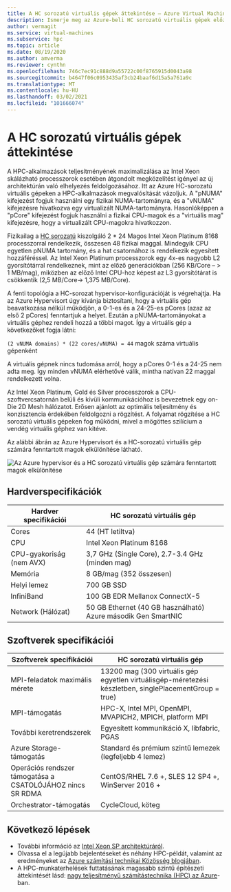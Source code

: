 ```yaml
---
title: A HC sorozatú virtuális gépek áttekintése – Azure Virtual Machines | Microsoft Docs
description: Ismerje meg az Azure-beli HC sorozatú virtuális gépek előzetes verziójának támogatását.
author: vermagit
ms.service: virtual-machines
ms.subservice: hpc
ms.topic: article
ms.date: 08/19/2020
ms.author: amverma
ms.reviewer: cynthn
ms.openlocfilehash: 746c7ec91c888d9a55722c00f8765915d0043a98
ms.sourcegitcommit: b4647f06c0953435af3cb24baaf6d15a5a761a9c
ms.translationtype: MT
ms.contentlocale: hu-HU
ms.lasthandoff: 03/02/2021
ms.locfileid: "101666074"
---
```

# <a name="hc-series-virtual-machine-overview"></a>A HC sorozatú virtuális gépek áttekintése

A HPC-alkalmazások teljesítményének maximalizálása az Intel Xeon skálázható processzorok esetében átgondolt megközelítést igényel az új architektúrán való elhelyezés feldolgozásához. Itt az Azure HC-sorozatú virtuális gépeken a HPC-alkalmazások megvalósítását vázoljuk. A "pNUMA" kifejezést fogjuk használni egy fizikai NUMA-tartományra, és a "vNUMA" kifejezésre hivatkozva egy virtualizált NUMA-tartományra. Hasonlóképpen a "pCore" kifejezést fogjuk használni a fizikai CPU-magok és a "virtuális mag" kifejezésre, hogy a virtualizált CPU-magokra hivatkozzon.

Fizikailag a [HC sorozatú](../../hc-series.md) kiszolgáló 2 * 24 Magos Intel Xeon Platinum 8168 processzorral rendelkezik, összesen 48 fizikai maggal. Mindegyik CPU egyetlen pNUMA tartomány, és a hat csatornához is rendelkezik egyesített hozzáféréssel. Az Intel Xeon Platinum processzorok egy 4x-es nagyobb L2 gyorsítótárral rendelkeznek, mint az előző generációkban (256 KB/Core – > 1 MB/mag), miközben az előző Intel CPU-hoz képest az L3 gyorsítótárat is csökkentik (2,5 MB/Core-> 1,375 MB/Core).

A fenti topológia a HC-sorozat hypervisor-konfigurációját is végrehajtja. Ha az Azure Hypervisort úgy kívánja biztosítani, hogy a virtuális gép beavatkozása nélkül működjön, a 0-1-es és a 24-25-es pCores (azaz az első 2 pCores) fenntartjuk a helyet. Ezután a pNUMA-tartományokat a virtuális géphez rendeli hozzá a többi magot. Így a virtuális gép a következőket fogja látni:

`(2 vNUMA domains) * (22 cores/vNUMA) = 44` magok száma virtuális gépenként

A virtuális gépnek nincs tudomása arról, hogy a pCores 0-1 és a 24-25 nem adta meg. Így minden vNUMA elérhetővé válik, mintha natívan 22 maggal rendelkezett volna.

Az Intel Xeon Platinum, Gold és Silver processzorok a CPU-szoftvercsatornán belüli és kívüli kommunikációhoz is bevezetnek egy on-Die 2D Mesh hálózatot. Erősen ajánlott az optimális teljesítmény és konzisztencia érdekében feldolgozni a rögzítést. A folyamat rögzítése a HC sorozatú virtuális gépeken fog működni, mivel a mögöttes szilícium a vendég virtuális géphez van kitéve.

Az alábbi ábrán az Azure Hypervisort és a HC-sorozatú virtuális gép számára fenntartott magok elkülönítése látható.

![Az Azure hypervisor és a HC sorozatú virtuális gép számára fenntartott magok elkülönítése](./media/hc-series-overview/segregation-cores.png)

## <a name="hardware-specifications"></a>Hardverspecifikációk

| Hardver specifikációi          | HC sorozatú virtuális gép                     |
|----------------------------------|----------------------------------|
| Cores                            | 44 (HT letiltva)                 |
| CPU                              | Intel Xeon Platinum 8168         |
| CPU-gyakoriság (nem AVX)          | 3,7 GHz (Single Core), 2.7-3.4 GHz (minden mag) |
| Memória                           | 8 GB/mag (352 összesen)            |
| Helyi lemez                       | 700 GB SSD                       |
| InfiniBand                       | 100 GB EDR Mellanox ConnectX-5   |
| Network (Hálózat)                          | 50 GB Ethernet (40 GB használható) Azure második Gen SmartNIC    |

## <a name="software-specifications"></a>Szoftverek specifikációi

| Szoftverek specifikációi     |HC sorozatú virtuális gép           |
|-----------------------------|-----------------------|
| MPI-feladatok maximális mérete            | 13200 mag (300 virtuális gép egyetlen virtuálisgép-méretezési készletben, singlePlacementGroup = true)  |
| MPI-támogatás                 | HPC-X, Intel MPI, OpenMPI, MVAPICH2, MPICH, platform MPI  |
| További keretrendszerek       | Egyesített kommunikáció X, libfabric, PGAS |
| Azure Storage-támogatás       | Standard és prémium szintű lemezek (legfeljebb 4 lemez) |
| Operációs rendszer támogatása a CSATOLÓJÁHOZ nincs SR RDMA   | CentOS/RHEL 7.6 +, SLES 12 SP4 +, WinServer 2016 +  |
| Orchestrator-támogatás        | CycleCloud, köteg  |

## <a name="next-steps"></a>Következő lépések

- További információ az [Intel Xeon SP architektúráról](https://software.intel.com/content/www/us/en/develop/articles/intel-xeon-processor-scalable-family-technical-overview.html).
- Olvassa el a legújabb bejelentéseket és néhány HPC-példát, valamint az eredményeket az [Azure számítási technikai Közösség blogjában](https://techcommunity.microsoft.com/t5/azure-compute/bg-p/AzureCompute).
- A HPC-munkaterhelések futtatásának magasabb szintű építészeti áttekintését lásd: [nagy teljesítményű számítástechnika (HPC) az Azure](/azure/architecture/topics/high-performance-computing/)-ban.
